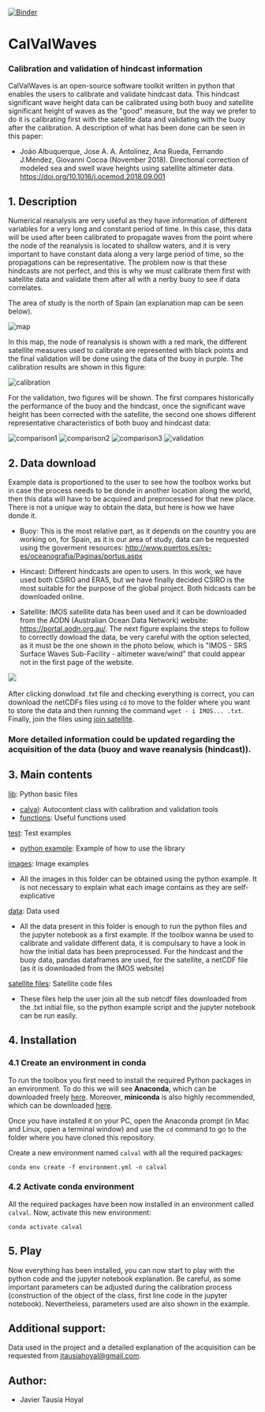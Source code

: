 [![Binder](https://mybinder.org/badge_logo.svg)](https://mybinder.org/v2/gh/javitausia/CalValWaves/master)

# CalValWaves 

### Calibration and validation of hindcast information

CalValWaves is an open-source software toolkit written in python that enables the users to calibrate and validate hindcast data. This hindcast significant wave height data can be calibrated using both buoy and satellite significant height of waves as the "good" measure, but the way we prefer to do it is calibrating first with the satellite data and validating with the buoy after the calibration. A description of what has been done can be seen in this paper:

* João Albuquerque, Jose A. A. Antolínez, Ana Rueda, Fernando J.Méndez, Giovanni Cocoa (November 2018). Directional correction of modeled sea and swell wave heights using satellite altimeter data. https://doi.org/10.1016/j.ocemod.2018.09.001

## 1. Description

Numerical reanalysis are very useful as they have information of different variables for a very long and constant period of time. In this case, this data will be used after been calibrated to propagate waves from the point where the node of the reanalysis is located to shallow waters, and it is very important to have constant data along a very large period of time, so the propagations can be representative. The problem now is that these hindcasts are not perfect, and this is why we must calibrate them first with satellite data and validate them after all with a nerby buoy to see if data correlates.

The area of study is the north of Spain (an explanation map can be seen below).

![map](/images/mapa-resumen.png)

In this map, the node of reanalysis is shown with a red mark, the different satellite measures used to calibrate are represented with black points and the final validation will be done using the data of the buoy in purple. The calibration results are shown in this figure:

![calibration](/images/calibration-satellite.png)

For the validation, two figures will be shown. The first compares historically the performance of the buoy and the hindcast, once the significant wave height has been corrected with the satellite, the second one shows different representative characteristics of both buoy and hindcast data:

![comparison1](/images/comparison-satcorr-2006.png)
![comparison2](/images/comparison-satcorr-2007.png)
![comparison3](/images/comparison-satcorr-2008.png)
![validation](/images/validation-satellite.png)

## 2. Data download

Example data is proportioned to the user to see how the toolbox works but in case the process needs to be donde in another location along the world, then this data will have to be acquired and preprocessed for that new place. There is not a unique way to obtain the data, but here is how we have donde it.

- Buoy: This is the most relative part, as it depends on the country you are working on, for Spain, as it is our area of study, data can be requested using the goverment resources: http://www.puertos.es/es-es/oceanografia/Paginas/portus.aspx

- Hincast: Different hindcasts are open to users. In this work, we have used both CSIRO and ERA5, but we have finally decided CSIRO is the most suitable for the purpose of the global project. Both hidcasts can be downloaded online.

- Satellite: IMOS satellite data has been used and it can be downloaded from the AODN (Australian Ocean Data Network) website: https://portal.aodn.org.au/. The next figure explains the steps to follow to correctly dowload the data, be very careful with the option selected, as it must be the one shown in the photo below, which is "IMOS - SRS Surface Waves Sub-Facility - altimeter wave/wind" that could appear not in the first page of the website.

![](https://github.com/javitausia/CalValWaves/blob/master/data/satellite/steps.png)
<img src="https://github.com/javitausia/CalValWaves/blob/master/data/satellite/steps.png" width="10">

After clicking donwload .txt file and checking everything is correct, you can download the netCDFs files using `cd` to move to the folder where you want to store the data and then running the command `wget - i IMOS... .txt`. Finally, join the files using [join satellite](/data/satellite/extract_satellite.py).

### More detailed information could be updated regarding the acquisition of the data (buoy and wave reanalysis (hindcast)).

## 3. Main contents

[lib](./lib/): Python basic files 
- [calval](./lib/calval.py): Autocontent class with calibration and validation tools
- [functions](./lib/functions.py): Useful functions used

[test](./tests/): Test examples
- [python example](./tests/example_01.py): Example of how to use the library

[images](./images/): Image examples
- All the images in this folder can be obtained using the python example. It is not necessary to explain what each image contains as they are self-explicative

[data](./data/): Data used
- All the data present in this folder is enough to run the python files and the jupyter notebook as a first example. If the toolbox wanna be used to calibrate and validate different data, it is compulsary to have a look in how the initial data has been preprocessed. For the hindcast and the buoy data, pandas dataframes are used, for the satellite, a netCDF file (as it is downloaded from the IMOS website)

[satellite files](./data/satellie/): Satellite code files
- These files help the user join all the sub netcdf files downloaded from the .txt initial file, so the python example script and the jupyter notebook can be run easily.

## 4. Installation

### 4.1 Create an environment in conda

To run the toolbox you first need to install the required Python packages in an environment. To do this we will see **Anaconda**, which can be downloaded freely [here](https://www.anaconda.com/download/). Moreover, **miniconda** is also highly recommended, which can be downloaded [here](https://docs.conda.io/en/latest/miniconda.html).

Once you have installed it on your PC, open the Anaconda prompt (in Mac and Linux, open a terminal window) and use the `cd` command to go to the folder where you have cloned this repository.

Create a new environment named `calval` with all the required packages:

```
conda env create -f environment.yml -n calval
```

### 4.2 Activate conda environment

All the required packages have been now installed in an environment called `calval`. Now, activate this new environment:

```
conda activate calval
```

## 5. Play

Now everything has been installed, you can now start to play with the python code and the jupyter notebook explanation. Be careful, as some important parameters can be adjusted during the calibration process (construction of the object of the class, first line code in the jupyter notebook). Nevertheless, parameters used are also shown in the example.

## Additional support:

Data used in the project and a detailed explanation of the acquisition can be requested from jtausiahoyal@gmail.com.

## Author:

* Javier Tausía Hoyal
